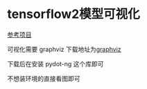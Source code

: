# tensorflow2模型可视化

[参考项目](https://github.com/calmisential/Basic_CNNs_TensorFlow2)

可视化需要 graphviz
下载地址为[graphviz](http://www.graphviz.org/)

下载后在安装 pydot-ng 这个库即可

不想装环境的直接看图即可
